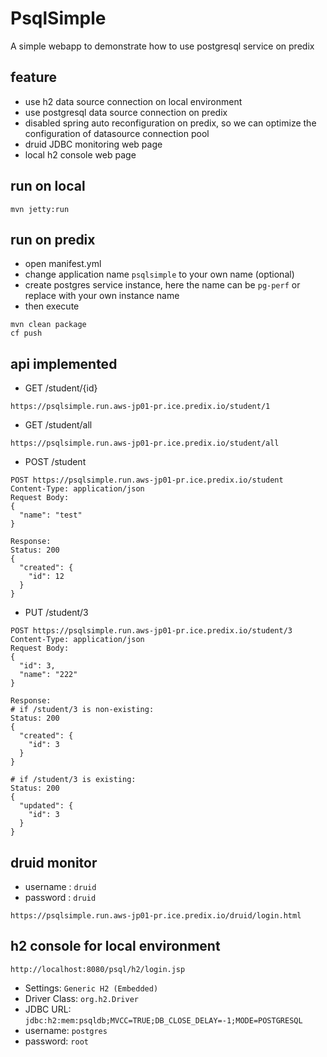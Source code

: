 # PsqlSimple
A simple webapp to demonstrate how to use postgresql service on predix

## feature
- use h2 data source connection on local environment
- use postgresql data source connection on predix
- disabled spring auto reconfiguration on predix, so we can optimize the configuration of datasource connection pool
- druid JDBC monitoring web page
- local h2 console web page

## run on local

```
mvn jetty:run
```

## run on predix
- open manifest.yml 
- change application name `psqlsimple` to your own name (optional)
- create postgres service instance, here the name can be `pg-perf` or replace with your own instance name
- then execute

```
mvn clean package
cf push
```

## api implemented
- GET /student/{id}

```
https://psqlsimple.run.aws-jp01-pr.ice.predix.io/student/1
```

- GET /student/all

```
https://psqlsimple.run.aws-jp01-pr.ice.predix.io/student/all
```

- POST /student

```
POST https://psqlsimple.run.aws-jp01-pr.ice.predix.io/student
Content-Type: application/json
Request Body:
{
  "name": "test"
}

Response:
Status: 200
{
  "created": {
    "id": 12
  }
}
```

- PUT /student/3

```
POST https://psqlsimple.run.aws-jp01-pr.ice.predix.io/student/3
Content-Type: application/json
Request Body:
{
  "id": 3,
  "name": "222"
}

Response: 
# if /student/3 is non-existing:
Status: 200
{
  "created": {
    "id": 3
  }
}

# if /student/3 is existing:
Status: 200
{
  "updated": {
    "id": 3
  }
}
```

## druid monitor
- username : `druid`
- password : `druid`

```
https://psqlsimple.run.aws-jp01-pr.ice.predix.io/druid/login.html
```

## h2 console for local environment
```
http://localhost:8080/psql/h2/login.jsp
```
- Settings: `Generic H2 (Embedded)`
- Driver Class: `org.h2.Driver`
- JDBC URL: `jdbc:h2:mem:psqldb;MVCC=TRUE;DB_CLOSE_DELAY=-1;MODE=POSTGRESQL`
- username: `postgres`
- password: `root`

